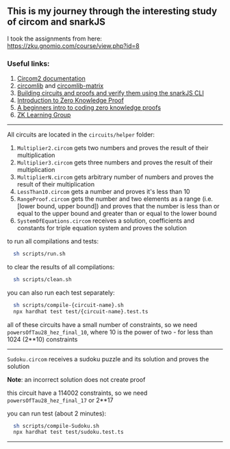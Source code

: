 ## This is my journey through the interesting study of circom and snarkJS

I took the assignments from here: https://zku.gnomio.com/course/view.php?id=8

### Useful links:

1. [Circom2 documentation](https://docs.circom.io/getting-started/installation/)
2. [circomlib](https://github.com/iden3/circomlib/tree/master/circuits) and [circomlib-matrix](https://github.com/socathie/circomlib-matrix/tree/master/circuits)
3. [Building circuits and proofs and verify them using the snarkJS CLI](https://www.samsclass.info/141/proj/C523.htm)
4. [Introduction to Zero Knowledge Proof](https://github.com/enricobottazzi/ZKverse/blob/master/README.md)
5. [A beginners intro to coding zero knowledge proofs](https://dev.to/spalladino/a-beginners-intro-to-coding-zero-knowledge-proofs-c56)
6. [ZK Learning Group](https://learn.0xparc.org/)

---

All circuits are located in the `circuits/helper` folder:

1. `Multiplier2.circom` gets two numbers and proves the result of
   their multiplication
2. `Multiplier3.circom` gets three numbers and proves the result of their multiplication
3. `MultiplierN.circom` gets arbitrary number of numbers and proves the result of their multiplication
4. `LessThan10.circom` gets a number and proves it's less than 10
5. `RangeProof.circom` gets the number and two elements as a range (i.e. [lower bound, upper bound]) and proves that the number is less than or equal to the upper bound and greater than or equal to the lower bound
6. `SystemOfEquations.circom` receives a solution, coefficients and constants for triple equation system and proves the solution

to run all compilations and tests:

```bash
  sh scripts/run.sh
```

to clear the results of all compilations:

```bash
  sh scripts/clean.sh
```

you can also run each test separately:

```bash
  sh scripts/compile-{circuit-name}.sh
  npx hardhat test test/{circuit-name}.test.ts
```

all of these circuits have a small number of constraints, so we need `powersOfTau28_hez_final_10`, where 10 is the power of two - for less than 1024 (2\*\*10) constraints

---

`Sudoku.circom` receives a sudoku puzzle and its solution and proves the solution

**Note**: an incorrect solution does not create proof

this circuit have a 114002 constraints, so we need `powersOfTau28_hez_final_17` or 2\*\*17

you can run test (about 2 minutes):

```bash
  sh scripts/compile-Sudoku.sh
  npx hardhat test test/sudoku.test.ts
```

---
